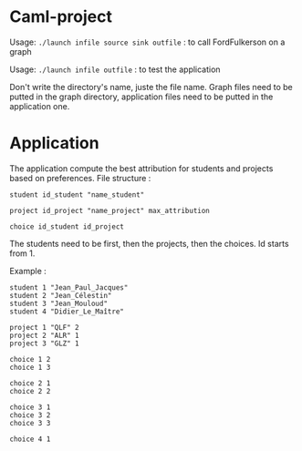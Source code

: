 # Caml-project

Usage: `./launch infile source sink outfile` : to call FordFulkerson on a graph

Usage: `./launch infile outfile` : to test the application

Don't write the directory's name, juste the file name. Graph files need to be putted in the graph directory, application files need to be putted in the application one.

# Application

The application compute the best attribution for students and projects based on preferences.
File structure :

```
student id_student "name_student"

project id_project "name_project" max_attribution

choice id_student id_project
```

The students need to be first, then the projects, then the choices.
Id starts from 1.

Example :

```
student 1 "Jean_Paul_Jacques"
student 2 "Jean_Célestin"
student 3 "Jean_Mouloud"
student 4 "Didier_Le_Maître"

project 1 "QLF" 2 
project 2 "ALR" 1
project 3 "GLZ" 1

choice 1 2
choice 1 3

choice 2 1
choice 2 2

choice 3 1
choice 3 2
choice 3 3

choice 4 1
``` 
